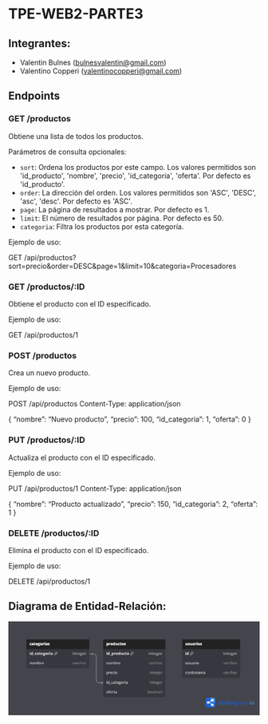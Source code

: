# TPE-WEB2-PARTE3

## Integrantes:
 - Valentin Bulnes (bulnesvalentin@gmail.com)
 - Valentino Copperi (valentinocopperi@gmail.com)

## Endpoints

### GET /productos

Obtiene una lista de todos los productos.

Parámetros de consulta opcionales:
- `sort`: Ordena los productos por este campo. Los valores permitidos son 'id_producto', 'nombre', 'precio', 'id_categoria', 'oferta'. Por defecto es 'id_producto'.
- `order`: La dirección del orden. Los valores permitidos son 'ASC', 'DESC', 'asc', 'desc'. Por defecto es 'ASC'.
- `page`: La página de resultados a mostrar. Por defecto es 1.
- `limit`: El número de resultados por página. Por defecto es 50.
- `categoria`: Filtra los productos por esta categoría.

Ejemplo de uso:

GET /api/productos?sort=precio&order=DESC&page=1&limit=10&categoria=Procesadores


### GET /productos/:ID

Obtiene el producto con el ID especificado.

Ejemplo de uso:

GET /api/productos/1


### POST /productos

Crea un nuevo producto.

Ejemplo de uso:

POST /api/productos Content-Type: application/json

{ “nombre”: “Nuevo producto”, “precio”: 100, “id_categoria”: 1, “oferta”: 0 }


### PUT /productos/:ID

Actualiza el producto con el ID especificado.

Ejemplo de uso:

PUT /api/productos/1 Content-Type: application/json

{ “nombre”: “Producto actualizado”, “precio”: 150, “id_categoria”: 2, “oferta”: 1 }


### DELETE /productos/:ID

Elimina el producto con el ID especificado.

Ejemplo de uso:

DELETE /api/productos/1

## Diagrama de Entidad-Relación:
![Diagrama de Entidad Relacion](https://github.com/ValentinBulnes/TPE-WEB2-PARTE3/blob/main/Diagrama%20de%20Entidad%20Relacion.png)
